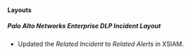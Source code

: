 
#### Layouts
##### Palo Alto Networks Enterprise DLP Incident Layout
- Updated the *Related Incident* to *Related Alerts* in XSIAM.
